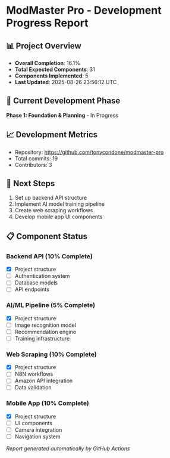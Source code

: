 # ModMaster Pro - Development Progress Report

## 📊 Project Overview
- **Overall Completion**: 16.1%
- **Total Expected Components**: 31
- **Components Implemented**: 5
- **Last Updated**: 2025-08-26 23:56:12 UTC

## 🎯 Current Development Phase
**Phase 1: Foundation & Planning** - In Progress

## 📈 Development Metrics
- Repository: https://github.com/tonycondone/modmaster-pro
- Total commits: 19
- Contributors: 3

## 🚀 Next Steps
1. Set up backend API structure
2. Implement AI model training pipeline
3. Create web scraping workflows
4. Develop mobile app UI components

## 📋 Component Status
### Backend API (10% Complete)
- [x] Project structure
- [ ] Authentication system
- [ ] Database models
- [ ] API endpoints

### AI/ML Pipeline (5% Complete)
- [x] Project structure
- [ ] Image recognition model
- [ ] Recommendation engine
- [ ] Training infrastructure

### Web Scraping (10% Complete)
- [x] Project structure
- [ ] N8N workflows
- [ ] Amazon API integration
- [ ] Data validation

### Mobile App (10% Complete)
- [x] Project structure
- [ ] UI components
- [ ] Camera integration
- [ ] Navigation system

*Report generated automatically by GitHub Actions*
